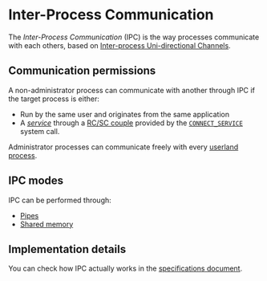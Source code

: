 # Inter-Process Communication

The _Inter-Process Communication_ (IPC) is the way processes communicate with each others, based on [Inter-process Uni-directional Channels](processes.md#inter-process-uni-directional-channels).

## Communication permissions

A non-administrator process can communicate with another through IPC if the target process is either:

* Run by the same user and originates from the same application
* A [_service_](services.md) through a [RC/SC couple](processes.md#inter-process-uni-directional-channels) provided by the [`CONNECT_SERVICE`](#TODO) system call.

Administrator processes can communicate freely with every [userland process](processes.md).

## IPC modes

IPC can be performed through:

* [Pipes](../specs/ipc.md#ipc)
* [Shared memory](../specs/ipc.md#shared-memory)

## Implementation details

You can check how IPC actually works in the [specifications document](../specs/ipc.md).
